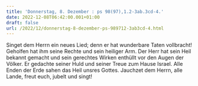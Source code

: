 ```yaml
---
title: 'Donnerstag, 8. Dezember : ps 98(97),1.2-3ab.3cd-4.'
date: 2022-12-08T06:42:00.001+01:00
draft: false
url: /2022/12/donnerstag-8-dezember-ps-989712-3ab3cd-4.html
---
```


Singet dem Herrn ein neues Lied; denn er hat wunderbare Taten vollbracht! Geholfen hat ihm seine Rechte und sein heiliger Arm. Der Herr hat sein Heil bekannt gemacht und sein gerechtes Wirken enthüllt vor den Augen der Völker. Er gedachte seiner Huld und seiner Treue zum Hause Israel. Alle Enden der Erde sahen das Heil unsres Gottes. Jauchzet dem Herrn, alle Lande, freut euch, jubelt und singt!